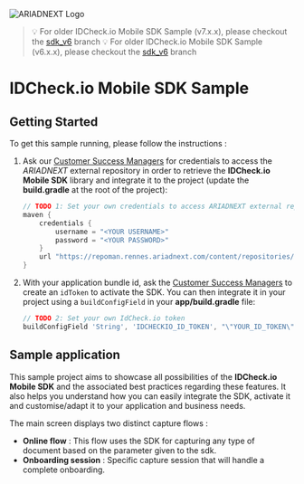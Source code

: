 ![ARIADNEXT Logo](img/logo.png)

> 💡 For older IDCheck.io Mobile SDK Sample (v7.x.x), please checkout the [sdk_v6](https://github.com/ariadnext/IDCHECK.IO_SDK-example-Android/tree/sdk_v7) branch
> 💡 For older IDCheck.io Mobile SDK Sample (v6.x.x), please checkout the [sdk_v6](https://github.com/ariadnext/IDCHECK.IO_SDK-example-Android/tree/sdk_v6) branch

# IDCheck.io Mobile SDK Sample

## Getting Started

To get this sample running, please follow the instructions :

 1. Ask our [Customer Success Managers](mailto:csm@ariadnext.com) for credentials to access the *ARIADNEXT* external repository in order to retrieve the **IDCheck.io Mobile SDK** library and integrate it to the project (update the **build.gradle** at the root of the project):

    ```groovy
    // TODO 1: Set your own credentials to access ARIADNEXT external repository in order to access SDK library download
    maven {
        credentials {
            username = "<YOUR USERNAME>"
            password = "<YOUR PASSWORD>"
        }
        url "https://repoman.rennes.ariadnext.com/content/repositories/com.ariadnext.idcheckio/"
    }
    ```

 2. With your application bundle id, ask the [Customer Success Managers](mailto:csm@idnow.io) to create an `idToken` to activate the SDK. You can then integrate it in your project using a `buildConfigField` in your **app/build.gradle** file:

    ```groovy
    // TODO 2: Set your own IdCheck.io token
    buildConfigField 'String', 'IDCHECKIO_ID_TOKEN', "\"YOUR_ID_TOKEN\""
    ```

## Sample application

This sample project aims to showcase all possibilities of the **IDCheck.io Mobile SDK** and the associated best practices regarding these features. It also helps you understand how you can easily integrate the SDK, activate it and customise/adapt it to your application and business needs.

The main screen displays two distinct capture flows :

 - **Online flow** : This flow uses the SDK for capturing any type of document based on the parameter given to the sdk.
 - **Onboarding session** : Specific capture session that will handle a complete onboarding.